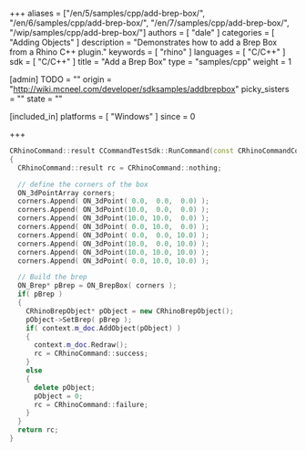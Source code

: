 +++
aliases = ["/en/5/samples/cpp/add-brep-box/", "/en/6/samples/cpp/add-brep-box/", "/en/7/samples/cpp/add-brep-box/", "/wip/samples/cpp/add-brep-box/"]
authors = [ "dale" ]
categories = [ "Adding Objects" ]
description = "Demonstrates how to add a Brep Box from a Rhino C++ plugin."
keywords = [ "rhino" ]
languages = [ "C/C++" ]
sdk = [ "C/C++" ]
title = "Add a Brep Box"
type = "samples/cpp"
weight = 1

[admin]
TODO = ""
origin = "http://wiki.mcneel.com/developer/sdksamples/addbrepbox"
picky_sisters = ""
state = ""

[included_in]
platforms = [ "Windows" ]
since = 0

+++

```cpp
CRhinoCommand::result CCommandTestSdk::RunCommand(const CRhinoCommandContext& context)
{
  CRhinoCommand::result rc = CRhinoCommand::nothing;

  // define the corners of the box
  ON_3dPointArray corners;
  corners.Append( ON_3dPoint( 0.0,  0.0,  0.0) );
  corners.Append( ON_3dPoint(10.0,  0.0,  0.0) );
  corners.Append( ON_3dPoint(10.0, 10.0,  0.0) );
  corners.Append( ON_3dPoint( 0.0, 10.0,  0.0) );
  corners.Append( ON_3dPoint( 0.0,  0.0, 10.0) );
  corners.Append( ON_3dPoint(10.0,  0.0, 10.0) );
  corners.Append( ON_3dPoint(10.0, 10.0, 10.0) );
  corners.Append( ON_3dPoint( 0.0, 10.0, 10.0) );

  // Build the brep  
  ON_Brep* pBrep = ON_BrepBox( corners );
  if( pBrep )
  {
    CRhinoBrepObject* pObject = new CRhinoBrepObject();
    pObject->SetBrep( pBrep );
    if( context.m_doc.AddObject(pObject) )
    {
      context.m_doc.Redraw();
      rc = CRhinoCommand::success;
    }
    else
    {
      delete pObject;
      pObject = 0;
      rc = CRhinoCommand::failure;
    }
  }
  return rc;
}
```
